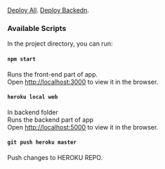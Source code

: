[Deploy All](https://db-airbnb.vercel.app/).
[Deploy Backedn](https://db-airbnb-demo.herokuapp.com/listingsAndReviews).

### Available Scripts

In the project directory, you can run:

#### `npm start`

Runs the front-end part of app. <br/>
Open [http://localhost:3000](http://localhost:3000) to view it in the browser.

#### `heroku local web`

In backend folder <br/>
Runs the backend part of app <br/>
Open [http://localhost:5000](http://localhost:5000/listingsAndReviews) to view it in the browser.


#### `git push heroku master`

Push changes to HEROKU REPO.
